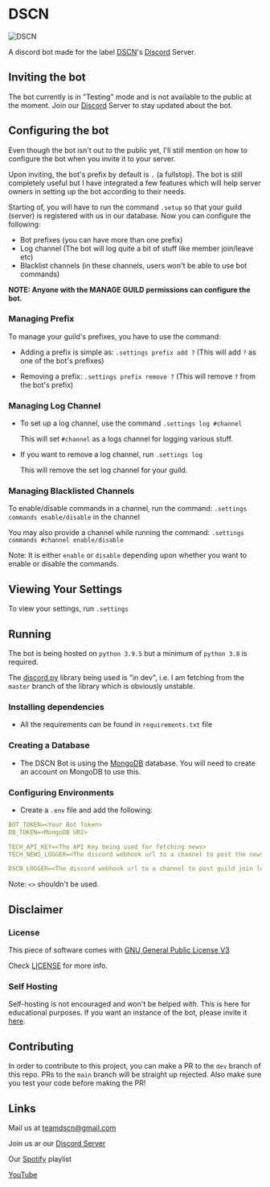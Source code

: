 # DSCN

![DSCN](https://media.discordapp.net/attachments/781811569378066452/852956080929767425/20210115_002051_0000.png?width=750&height=120)

A discord bot made for the label [DSCN](https://www.youtube.com/channel/UChzJhEHSJcG2-lg9Y5vNgNA)'s [Discord](https://discord.gg/2NVgaEwd2J) Server.

## Inviting the bot

The bot currently is in "Testing" mode and is not available to the public at the moment. Join our [Discord](https://discord.gg/2NVgaEwd2J) Server to stay updated about the bot.

## Configuring the bot

Even though the bot isn't out to the public yet, I'll still mention on how to configure the bot when you invite it to your server.

Upon inviting, the bot's prefix by default is `.` (a fullstop). The bot is still completely useful but I have integrated a few features which will help server owners in setting up the bot according to their needs.

Starting of, you will have to run the command `.setup` so that your guild (server) is registered with us in our database. Now you can configure the following:

- Bot prefixes (you can have more than one prefix)
- Log channel (The bot will log quite a bit of stuff like member join/leave etc)
- Blacklist channels (in these channels, users won't be able to use bot commands)

**NOTE: Anyone with the MANAGE GUILD permissions can configure the bot.**

### Managing Prefix

To manage your guild's prefixes, you have to use the command:

- Adding a prefix is simple as: `.settings prefix add ?` (This will add `?` as one of the bot's prefixes)

- Removing a prefix: `.settings prefix remove ?` (This will remove `?` from the bot's prefix)

### Managing Log Channel

- To set up a log channel, use the command `.settings log #channel`

    This will set `#channel` as a logs channel for logging various stuff.

- If you want to remove a log channel, run `.settings log`

    This will remove the set log channel for your guild.

### Managing Blacklisted Channels

To enable/disable commands in a channel, run the command: `.settings commands enable/disable` in the channel

You may also provide a channel while running the command: `.settings commands #channel enable/disable`

Note: It is either `enable` or `disable` depending upon whether you want to enable or disable the commands.

## Viewing Your Settings

To view your settings, run `.settings`

## Running

The bot is being hosted on `python 3.9.5` but a minimum of `python 3.8` is required.

The [discord.py](https://github.com/Rapptz/discord.py) library being used is "in dev", i.e. I am fetching from the `master` branch of the library which is obviously unstable.

### Installing dependencies

- All the requirements can be found in `requirements.txt` file

### Creating a Database

- The DSCN Bot is using the [MongoDB](https://mongodb.com/) database. You will need to create an account on MongoDB to use this.

### Configuring Environments

- Create a `.env` file and add the following:

```yaml
BOT_TOKEN=<Your Bot Token>
DB_TOKEN=<MongoDB URI>

TECH_API_KEY=<The API Key being used for fetching news>
TECH_NEWS_LOGGER=<The discord webhook url to a channel to post the news in>

DSCN_LOGGER=<The discord webhook url to a channel to post guild join logs>
```

Note: `<>` shouldn't be used.

## Disclaimer

### License

This piece of software comes with [GNU General Public License V3](https://www.gnu.org/licenses/)

Check [LICENSE](https://github.com/Team-DSCN/DSCN-Bot/blob/main/LICENSE) for more info.

### Self Hosting

Self-hosting is not encouraged and won't be helped with. This is here for educational purposes. If you want an instance of the bot, please invite it [here](https://discord.com/oauth2/authorize?client_id=788766967472979990&scope=bot&permissions=8).

## Contributing

In order to contribute to this project, you can make a PR to the `dev` branch of this repo. PRs to the `main` branch will be straight up rejected. Also make sure you test your code before making the PR!

## Links

Mail us at [teamdscn@gmail.com](mailto:teamdscn@gmail.com)

Join us ar our [Discord Server](https://discord.gg/2NVgaEwd2J)

Our [Spotify](https://open.spotify.com/playlist/4uLeZlMiJSvYjSsJMTKdDs?si=9b34a8470cce4ba3) playlist

[YouTube](https://www.youtube.com/c/DSCNrecords)
